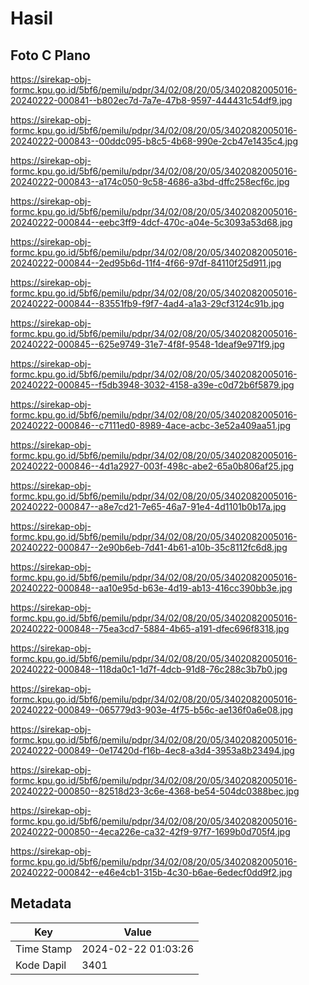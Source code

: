 # Hasil

## Foto C Plano

https://sirekap-obj-formc.kpu.go.id/5bf6/pemilu/pdpr/34/02/08/20/05/3402082005016-20240222-000841--b802ec7d-7a7e-47b8-9597-444431c54df9.jpg

https://sirekap-obj-formc.kpu.go.id/5bf6/pemilu/pdpr/34/02/08/20/05/3402082005016-20240222-000843--00ddc095-b8c5-4b68-990e-2cb47e1435c4.jpg

https://sirekap-obj-formc.kpu.go.id/5bf6/pemilu/pdpr/34/02/08/20/05/3402082005016-20240222-000843--a174c050-9c58-4686-a3bd-dffc258ecf6c.jpg

https://sirekap-obj-formc.kpu.go.id/5bf6/pemilu/pdpr/34/02/08/20/05/3402082005016-20240222-000844--eebc3ff9-4dcf-470c-a04e-5c3093a53d68.jpg

https://sirekap-obj-formc.kpu.go.id/5bf6/pemilu/pdpr/34/02/08/20/05/3402082005016-20240222-000844--2ed95b6d-11f4-4f66-97df-84110f25d911.jpg

https://sirekap-obj-formc.kpu.go.id/5bf6/pemilu/pdpr/34/02/08/20/05/3402082005016-20240222-000844--83551fb9-f9f7-4ad4-a1a3-29cf3124c91b.jpg

https://sirekap-obj-formc.kpu.go.id/5bf6/pemilu/pdpr/34/02/08/20/05/3402082005016-20240222-000845--625e9749-31e7-4f8f-9548-1deaf9e971f9.jpg

https://sirekap-obj-formc.kpu.go.id/5bf6/pemilu/pdpr/34/02/08/20/05/3402082005016-20240222-000845--f5db3948-3032-4158-a39e-c0d72b6f5879.jpg

https://sirekap-obj-formc.kpu.go.id/5bf6/pemilu/pdpr/34/02/08/20/05/3402082005016-20240222-000846--c7111ed0-8989-4ace-acbc-3e52a409aa51.jpg

https://sirekap-obj-formc.kpu.go.id/5bf6/pemilu/pdpr/34/02/08/20/05/3402082005016-20240222-000846--4d1a2927-003f-498c-abe2-65a0b806af25.jpg

https://sirekap-obj-formc.kpu.go.id/5bf6/pemilu/pdpr/34/02/08/20/05/3402082005016-20240222-000847--a8e7cd21-7e65-46a7-91e4-4d1101b0b17a.jpg

https://sirekap-obj-formc.kpu.go.id/5bf6/pemilu/pdpr/34/02/08/20/05/3402082005016-20240222-000847--2e90b6eb-7d41-4b61-a10b-35c8112fc6d8.jpg

https://sirekap-obj-formc.kpu.go.id/5bf6/pemilu/pdpr/34/02/08/20/05/3402082005016-20240222-000848--aa10e95d-b63e-4d19-ab13-416cc390bb3e.jpg

https://sirekap-obj-formc.kpu.go.id/5bf6/pemilu/pdpr/34/02/08/20/05/3402082005016-20240222-000848--75ea3cd7-5884-4b65-a191-dfec696f8318.jpg

https://sirekap-obj-formc.kpu.go.id/5bf6/pemilu/pdpr/34/02/08/20/05/3402082005016-20240222-000848--118da0c1-1d7f-4dcb-91d8-76c288c3b7b0.jpg

https://sirekap-obj-formc.kpu.go.id/5bf6/pemilu/pdpr/34/02/08/20/05/3402082005016-20240222-000849--065779d3-903e-4f75-b56c-ae136f0a6e08.jpg

https://sirekap-obj-formc.kpu.go.id/5bf6/pemilu/pdpr/34/02/08/20/05/3402082005016-20240222-000849--0e17420d-f16b-4ec8-a3d4-3953a8b23494.jpg

https://sirekap-obj-formc.kpu.go.id/5bf6/pemilu/pdpr/34/02/08/20/05/3402082005016-20240222-000850--82518d23-3c6e-4368-be54-504dc0388bec.jpg

https://sirekap-obj-formc.kpu.go.id/5bf6/pemilu/pdpr/34/02/08/20/05/3402082005016-20240222-000850--4eca226e-ca32-42f9-97f7-1699b0d705f4.jpg

https://sirekap-obj-formc.kpu.go.id/5bf6/pemilu/pdpr/34/02/08/20/05/3402082005016-20240222-000842--e46e4cb1-315b-4c30-b6ae-6edecf0dd9f2.jpg


## Metadata

| Key        | Value               |
| ---------- | ------------------- |
| Time Stamp | 2024-02-22 01:03:26 |
| Kode Dapil | 3401                |



